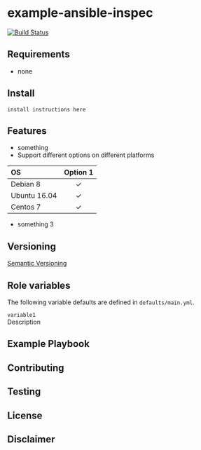 # example-ansible-inspec

[![Build Status](https://travis-ci.org/joshuacherry/example-ansible-inspec.svg?branch=master)](https://travis-ci.org/joshuacherry/example-ansible-inspec)

## Requirements
-   none

## Install
```
install instructions here
```

## Features
- something
- Support different options on different platforms

| OS            | Option 1      |
| :------------ | :-----------: |
| Debian 8      | ✓             |
| Ubuntu 16.04  | ✓             |
| Centos 7      | ✓             |

- something 3

## Versioning

[Semantic Versioning](http://semver.org/)

## Role variables

The following variable defaults are defined in `defaults/main.yml`.

`variable1`  
Description

## Example Playbook

## Contributing

## Testing

## License

## Disclaimer

